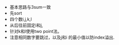 + 基本思路与3sum一致
+ 先sort
+ 四个数i,j,k,l
+ 从后往前固定i和j,
+ 针对k和l使用two point法。
+ 注意相同数字要跳过，以及j和i 的最小值以防index溢出.

